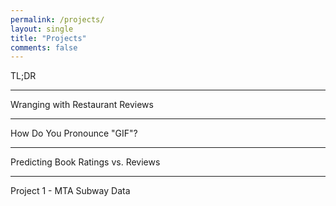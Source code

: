 ```yaml
---
permalink: /projects/
layout: single
title: "Projects"
comments: false
---
```


TL;DR

---

Wranging with Restaurant Reviews

---

How Do You Pronounce "GIF"?

---

Predicting Book Ratings vs. Reviews

---

Project 1 - MTA Subway Data

